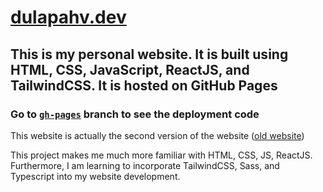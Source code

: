 # [dulapahv.dev](https://dulapahv.dev/)

## This is my personal website. It is built using HTML, CSS, JavaScript, ReactJS, and TailwindCSS. It is hosted on GitHub Pages

### Go to [`gh-pages`](https://github.com/dulapahv/dulapahv.github.io/tree/gh-pages) branch to see the deployment code

This website is actually the second version of the website ([old website](https://github.com/.../main/old_website/old_website_3_Stable))

This project makes me much more familiar with HTML, CSS, JS, ReactJS. Furthermore, I am learning to incorporate TailwindCSS, Sass, and Typescript into my website development.
